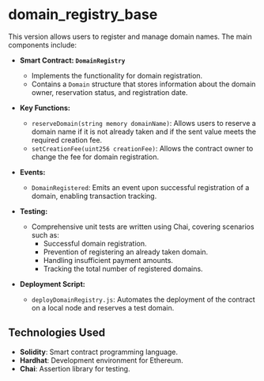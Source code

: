 # domain_registry_base

This version allows users to register and manage domain names. The main components include:

- **Smart Contract: `DomainRegistry`**
  - Implements the functionality for domain registration.
  - Contains a `Domain` structure that stores information about the domain owner, reservation status, and registration date.
  
- **Key Functions:**
  - `reserveDomain(string memory domainName)`: Allows users to reserve a domain name if it is not already taken and if the sent value meets the required creation fee.
  - `setCreationFee(uint256 creationFee)`: Allows the contract owner to change the fee for domain registration.

- **Events:**
  - `DomainRegistered`: Emits an event upon successful registration of a domain, enabling transaction tracking.

- **Testing:**
  - Comprehensive unit tests are written using Chai, covering scenarios such as:
    - Successful domain registration.
    - Prevention of registering an already taken domain.
    - Handling insufficient payment amounts.
    - Tracking the total number of registered domains.

- **Deployment Script:**
  - `deployDomainRegistry.js`: Automates the deployment of the contract on a local node and reserves a test domain.

## Technologies Used

- **Solidity**: Smart contract programming language.
- **Hardhat**: Development environment for Ethereum.
- **Chai**: Assertion library for testing.
